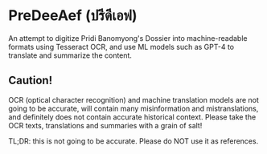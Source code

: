# PreDeeAef (ปรีดีเอฟ)

An attempt to digitize Pridi Banomyong's Dossier into machine-readable formats using Tesseract OCR, and use ML models such as GPT-4 to translate and summarize the content.

## Caution!

OCR (optical character recognition) and machine translation models are not going to be accurate, will contain many misinformation and mistranslations, and definitely does not contain accurate historical context. Please take the OCR texts, translations and summaries with a grain of salt!

TL;DR: this is not going to be accurate. Please do NOT use it as references.



